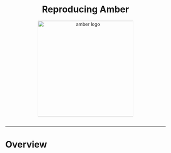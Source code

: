 <h1 align="center">Reproducing Amber</h1>

<div align="center">
   <img src="figs/amber_logo.png" alt="amber logo" width="300"><br><br>
</div>

---

# Overview
